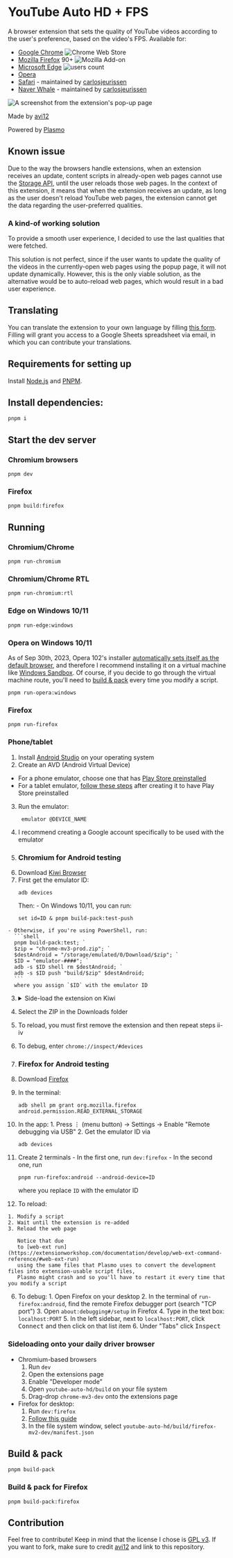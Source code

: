 # YouTube Auto HD + FPS

A browser extension that sets the quality of YouTube videos according to the user's preference, based on the video's
FPS.
Available for:

- [Google Chrome](https://chrome.google.com/webstore/detail/fcphghnknhkimeagdglkljinmpbagone) ![Chrome Web Store](https://img.shields.io/chrome-web-store/users/fcphghnknhkimeagdglkljinmpbagone?color=white&label=users&style=flat-square)
- [Mozilla Firefox](https://addons.mozilla.org/firefox/addon/youtube-auto-hd-fps)
  90+ ![Mozilla Add-on](https://img.shields.io/amo/users/youtube-auto-hd-fps?color=white&label=users&style=flat-square)
- [Microsoft Edge](https://microsoftedge.microsoft.com/addons/detail/ggnepcoiimddpmjaoejhdfppjbcnfaom) ![users count](https://img.shields.io/badge/dynamic/json?label=users&query=activeInstallCount&style=flat-square&color=white&url=https://microsoftedge.microsoft.com/addons/getproductdetailsbycrxid/ggnepcoiimddpmjaoejhdfppjbcnfaom)
- [Opera](https://addons.opera.com/en/extensions/details/youtube-auto-hd-fps)
- [Safari](https://apps.apple.com/us/app/id1546729687) - maintained
  by [carlosjeurissen](https://github.com/carlosjeurissen)
- [Naver Whale](https://store.whale.naver.com/detail/njejcbikjebbmiggdpdggelmoifodjhh) - maintained
  by [carlosjeurissen](https://github.com/carlosjeurissen)

![A screenshot from the extension's pop-up page](https://github.com/avi12/youtube-auto-hd/assets/6422804/fc7a4581-0162-427c-a6bc-7d96e68a3961)

Made by [avi12](https://avi12.com)

Powered by [Plasmo](https://github.com/plasmohq/plasmo)

## Known issue

Due to the way the browsers handle extensions, when an extension receives an update, content scripts in already-open web
pages cannot use the [Storage API](https://developer.mozilla.org/en-US/docs/Mozilla/Add-ons/WebExtensions/API/storage),
until the user reloads those web pages.
In the context of this extension, it means that when the extension receives an update, as long as the user doesn't
reload YouTube web pages, the extension cannot get the data regarding the user-preferred qualities.

### A kind-of working solution

To provide a smooth user experience, I decided to use the last qualities that were fetched.

This solution is not perfect, since if the user wants to update the quality of the videos in the currently-open web
pages using the popup page, it will not update dynamically.
However, this is the only viable solution, as the alternative would be to auto-reload web pages, which would result in a
bad user experience.

## Translating

You can translate the extension to your own language by
filling [this form](https://apps.jeurissen.co/auto-hd-fps-for-youtube/translate).
Filling will grant you access to a Google Sheets spreadsheet via email, in which you can contribute your translations.

## Requirements for setting up

Install [Node.js](https://nodejs.org) and [PNPM](https://pnpm.io/installation).

## Install dependencies:

```shell script
pnpm i
```

## Start the dev server

### Chromium browsers

```shell script
pnpm dev
```

### Firefox

```shell script
pnpm build:firefox
```

## Running

### Chromium/Chrome

```shell script
pnpm run-chromium
```

### Chromium/Chrome RTL

```shell script
pnpm run-chromium:rtl
```

### Edge on Windows 10/11

```shell
pnpm run-edge:windows
```

### Opera on Windows 10/11

As of Sep 30th, 2023, Opera 102's
installer [automatically sets itself as the default browser](https://www.reddit.com/r/assholedesign/comments/j2j85x),
and
therefore I recommend installing it on a virtual machine
like [Windows Sandbox](https://learn.microsoft.com/en-us/windows/security/application-security/application-isolation/windows-sandbox/windows-sandbox-overview).
Of course, if you decide to go through the virtual machine route, you'll need
to [build & pack](https://github.com/avi12/youtube-auto-hd#build--pack) every time you modify a script.

```shell
pnpm run-opera:windows
```

### Firefox

```shell
pnpm run-firefox
```

### Phone/tablet

1. Install [Android Studio](https://developer.android.com/studio) on your operating system
2. Create an AVD (Android Virtual Device)
  - For a phone emulator, choose one that
    has [Play Store preinstalled](https://user-images.githubusercontent.com/6422804/167658974-9ec9d13f-d297-4e8b-85d6-376809f34aab.png)
  - For a tablet emulator, [follow these steps](https://aamnah.com/android/play_store_emulator_install_missing) after
    creating it to have Play Store
    preinstalled
3. Run the emulator:
   ```shell
    emulator @DEVICE_NAME
   ```
4. I recommend creating a Google account specifically to be used with the emulator
5. ### Chromium for Android testing
  1. Download [Kiwi Browser](https://play.google.com/store/apps/details?id=com.kiwibrowser.browser)
  2. First get the emulator ID:
     ```shell
     adb devices
     ```
     Then:
    - On Windows 10/11, you can run:
      ```shell
      set id=ID & pnpm build-pack:test-push
      ```
    - Otherwise, if you're using PowerShell, run:
      ```shell
      pnpm build-pack:test; `
      $zip = "chrome-mv3-prod.zip"; `
      $destAndroid = "/storage/emulated/0/Download/$zip"; `
      $ID = "emulator-####"; `
      adb -s $ID shell rm $destAndroid; `
      adb -s $ID push "build/$zip" $destAndroid;
      ```
      where you assign `$ID` with the emulator ID
  3. <details>
     <summary>Side-load the extension on Kiwi</summary>
     <!--suppress HtmlDeprecatedAttribute -->
     <img align="top" src="https://user-images.githubusercontent.com/6422804/167670341-a0cae554-e922-40b3-b8ed-7bec1ebf17bc.png" alt="Choose zip from storage">
     </details>
  4. Select the ZIP in the Downloads folder
  5. To reload, you must first remove the extension and then repeat steps ii-iv
  6. To debug, enter `chrome://inspect/#devices`
6. ### Firefox for Android testing

  1. Download [Firefox](https://play.google.com/store/apps/details?id=org.mozilla.firefox)
  2. In the terminal:
     ```shell
     adb shell pm grant org.mozilla.firefox android.permission.READ_EXTERNAL_STORAGE
     ```
  3. In the app:
    1. Press ⋮ (menu button) → Settings → Enable "Remote debugging via USB"
    2. Get the emulator ID via
       ```shell
       adb devices
       ```
  4. Create 2 terminals
    - In the first one, run `dev:firefox`
    - In the second one, run
      ```shell
      pnpm run-firefox:android --android-device=ID
      ```
      where you replace `ID` with the emulator ID
  5. To reload:

    1. Modify a script
    2. Wait until the extension is re-added
    3. Reload the web page

       Notice that due
       to [web-ext run](https://extensionworkshop.com/documentation/develop/web-ext-command-reference/#web-ext-run)
       using the same files that Plasmo uses to convert the development files into extension-usable script files,
       Plasmo might crash and so you'll have to restart it every time that you modify a script

  6. To debug:
    1. Open Firefox on your desktop
    2. In the terminal of `run-firefox:android`, find the remote Firefox debugger port (search "TCP port")
    3. Open `about:debugging#/setup` in Firefox
    4. Type in the text box: `localhost:PORT`
    5. In the left sidebar, next to `localhost:PORT`, click <kbd>Connect</kbd> and then click on that list item
    6. Under "Tabs" click <kbd>Inspect</kbd>

### Sideloading onto your daily driver browser

- Chromium-based browsers
  1. Run `dev`
  2. Open the extensions page
  3. Enable "Developer mode"
  4. Open `youtube-auto-hd/build` on your file system
  5. Drag-drop `chrome-mv3-dev` onto the extensions page
- Firefox for desktop:
  1. Run `dev:firefox`
  2. [Follow this guide](https://extensionworkshop.com/documentation/develop/temporary-installation-in-firefox/#:~:text=To%20install%20an%20extension%20temporarily)
  3. In the file system window, select `youtube-auto-hd/build/firefox-mv2-dev/manifest.json`

## Build & pack

```shell
pnpm build-pack
```

### Build & pack for Firefox

```shell
pnpm build-pack:firefox
```

## Contribution

Feel free to contribute! Keep in mind that the license I chose
is [GPL v3](https://github.com/avi12/youtube-auto-hd/blob/main/LICENSE).
If you want to fork, make sure to credit [avi12](https://avi12.com) and link to this repository.
